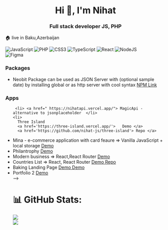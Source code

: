 <h1 align="center">Hi 👋, I'm Nihat</h1>
<h3 align="center"> Full stack developer JS, PHP </h3>

🏠 live in Baku,Azerbaijan <br>



![JavaScript](https://img.shields.io/badge/javascript-%23323330.svg?style=for-the-badge&logo=javascript&logoColor=%23F7DF1E)
![PHP](https://img.shields.io/badge/php-%23777BB4.svg?style=for-the-badge&logo=php&logoColor=white) 
![CSS3](https://img.shields.io/badge/css3-%231572B6.svg?style=for-the-badge&logo=css3&logoColor=white) 
![TypeScript](https://img.shields.io/badge/typescript-%23007ACC.svg?style=for-the-badge&logo=typescript&logoColor=white) 
![React](https://img.shields.io/badge/react-%2320232a.svg?style=for-the-badge&logo=react&logoColor=%2361DAFB) 
![NodeJS](https://img.shields.io/badge/node.js-6DA55F?style=for-the-badge&logo=node.js&logoColor=white) 	
![Figma](https://img.shields.io/badge/figma-%23F24E1E.svg?style=for-the-badge&logo=figma&logoColor=white)


<h3> Packages</h3>
<ul>
   <li> Neobit Package can be used as  JSON Server with (optional sample date) by installing global or as http server with cool syntax   
      <a href="https://www.npmjs.com/package/neobit"> NPM Link </a>  </li>
</ul>

<h3>  Apps </h3>
<ul>

     <li> <a href=" https://nihatapi.vercel.app/"> MagicApi - alternative to jsonplaceholder  </li>
    <li> 
      Three Island 
      <a href='https://three-island.vercel.app/'>   Demo </a> 
      <a href='https://github.com/nihat-js/three-island'> Repo </a>    
   </li>

  <li> Mina - e-commerce application with card feaure   =>  Vanilla JavaScript + local storage  <a href='https://nihat-js.github.io/mina/'> Demo </a>    </li>
  <li> Philantrophy <a href='https://nihat-js.github.io/philantrophy/'>  Demo </a>  </li>
  <li> 
     Modern business => React,React Router  
     <a href='https://modern-business-template.vercel.app/'>  Demo </a>
   </li>
   <li>
      Countries List => React, React Router
      <a href='https://rest-countries-lime.vercel.app/'> Demo </a>  
      <a href='https://github.com/nihat-js/rest-countries' > Repo </a>  
    </li>    
   <li>
      Baking Landing Page <a href='https://nihat-js.github.io/baking-landing-page/'> Demo </a> <a href='https://github.com/baking-landing-page/>Repo  </a>  </p>
   </li>
</ul>  

<!---  
 <li> Portfolio 1  <a href='https://nihat-js.github.io/portfolio-advanced/'> Demo </a> </li>  
<li> Portfolio 2  <a href='https://nihat-js.github.io/sublime-portfolio/'> Demo </a> </li> 

-->
   
# 📊 GitHub Stats:

![](https://github-readme-streak-stats.herokuapp.com/?user=nihat-js&theme=light&hide_border=false)<br/>
![](https://github-readme-stats.vercel.app/api/top-langs/?username=nihat-js&theme=light&hide_border=false&include_all_commits=false&count_private=false&layout=compact)

